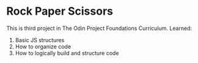 # Rock Paper Scissors
This is third project in The Odin Project Foundations Curriculum.
Learned:
1. Basic JS structures
2. How to organize code
3. How to logically build and structure code
